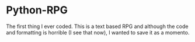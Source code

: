 # Python-RPG
The first thing I ever coded. This is a text based RPG and although the code and formatting is horrible (I see that now), I wanted to save it as a momento.
